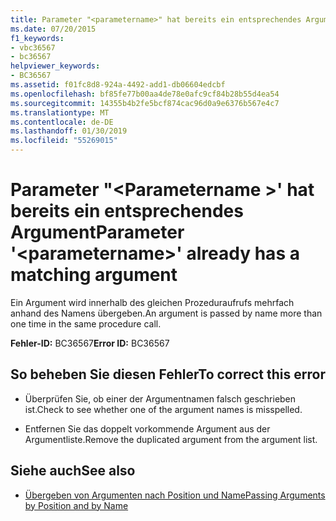 ```yaml
---
title: Parameter "<parametername>" hat bereits ein entsprechendes Argument
ms.date: 07/20/2015
f1_keywords:
- vbc36567
- bc36567
helpviewer_keywords:
- BC36567
ms.assetid: f01fc8d8-924a-4492-add1-db06604edcbf
ms.openlocfilehash: bf85fe77b00aa4de78e0afc9cf84b28b55d4ea54
ms.sourcegitcommit: 14355b4b2fe5bcf874cac96d0a9e6376b567e4c7
ms.translationtype: MT
ms.contentlocale: de-DE
ms.lasthandoff: 01/30/2019
ms.locfileid: "55269015"
---
```

# <a name="parameter-parametername-already-has-a-matching-argument"></a><span data-ttu-id="f4f3a-102">Parameter "\<Parametername >' hat bereits ein entsprechendes Argument</span><span class="sxs-lookup"><span data-stu-id="f4f3a-102">Parameter '\<parametername>' already has a matching argument</span></span>
<span data-ttu-id="f4f3a-103">Ein Argument wird innerhalb des gleichen Prozeduraufrufs mehrfach anhand des Namens übergeben.</span><span class="sxs-lookup"><span data-stu-id="f4f3a-103">An argument is passed by name more than one time in the same procedure call.</span></span>  
  
 <span data-ttu-id="f4f3a-104">**Fehler-ID:** BC36567</span><span class="sxs-lookup"><span data-stu-id="f4f3a-104">**Error ID:** BC36567</span></span>  
  
## <a name="to-correct-this-error"></a><span data-ttu-id="f4f3a-105">So beheben Sie diesen Fehler</span><span class="sxs-lookup"><span data-stu-id="f4f3a-105">To correct this error</span></span>  
  
-   <span data-ttu-id="f4f3a-106">Überprüfen Sie, ob einer der Argumentnamen falsch geschrieben ist.</span><span class="sxs-lookup"><span data-stu-id="f4f3a-106">Check to see whether one of the argument names is misspelled.</span></span>  
  
-   <span data-ttu-id="f4f3a-107">Entfernen Sie das doppelt vorkommende Argument aus der Argumentliste.</span><span class="sxs-lookup"><span data-stu-id="f4f3a-107">Remove the duplicated argument from the argument list.</span></span>  
  
## <a name="see-also"></a><span data-ttu-id="f4f3a-108">Siehe auch</span><span class="sxs-lookup"><span data-stu-id="f4f3a-108">See also</span></span>
- [<span data-ttu-id="f4f3a-109">Übergeben von Argumenten nach Position und Name</span><span class="sxs-lookup"><span data-stu-id="f4f3a-109">Passing Arguments by Position and by Name</span></span>](../../visual-basic/programming-guide/language-features/procedures/passing-arguments-by-position-and-by-name.md)
